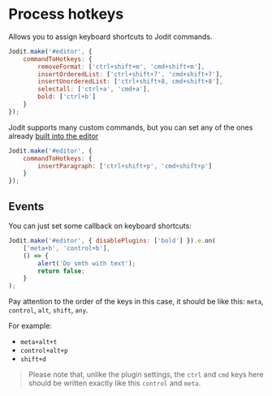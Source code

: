 # Process hotkeys

Allows you to assign keyboard shortcuts to Jodit commands.

```js
Jodit.make('#editor', {
	commandToHotkeys: {
		removeFormat: ['ctrl+shift+m', 'cmd+shift+m'],
		insertOrderedList: ['ctrl+shift+7', 'cmd+shift+7'],
		insertUnorderedList: ['ctrl+shift+8, cmd+shift+8'],
		selectall: ['ctrl+a', 'cmd+a'],
		bold: ['ctrl+b']
	}
});
```

Jodit supports many custom commands, but you can set any of the ones already [built into the editor](https://developer.mozilla.org/en-US/docs/Web/API/Document/execCommand#parameters)

```js
Jodit.make('#editor', {
	commandToHotkeys: {
		insertParagraph: ['ctrl+shift+p', 'cmd+shift+p']
	}
});
```

## Events

You can just set some callback on keyboard shortcuts:

```js
Jodit.make('#editor', { disablePlugins: ['bold'] }).e.on(
	['meta+b', 'control+b'],
	() => {
		alert('Do smth with text');
		return false;
	}
);
```

Pay attention to the order of the keys in this case, it should be like this: `meta`, `control`, `alt`, `shift`, `any`.

For example:

-   `meta+alt+t`
-   `control+alt+p`
-   `shift+d`

> Please note that, unlike the plugin settings, the `ctrl` and `cmd` keys here should be written exactly like this `control` and `meta`.
